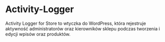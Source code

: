 # Activity-Logger
Activity Logger for Store to wtyczka do WordPress, która rejestruje aktywność administratorów oraz kierowników sklepu podczas tworzenia i edycji wpisów oraz produktów.
